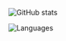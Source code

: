 ![GitHub stats](https://github-readme-stats.vercel.app/api?username=tdgog&show_icons=true&theme=tokyonight)

![Languages](https://github-readme-stats.vercel.app/api/top-langs/?username=tdgog&theme=tokyonight)

